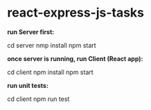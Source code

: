 # react-express-js-tasks

**run Server first:**

cd server
nmp install
npm start

**once server is running, run Client (React app):**

cd client
npm install
npm start

**run unit tests:**

cd client
npm run test
